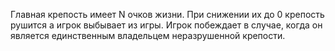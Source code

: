 Главная крепость имеет N очков жизни. 
При снижении их до 0 крепость рушится а игрок выбывает из игры. 
Игрок побеждает в случае, когда он является единственным владельцем неразрушенной крепости.